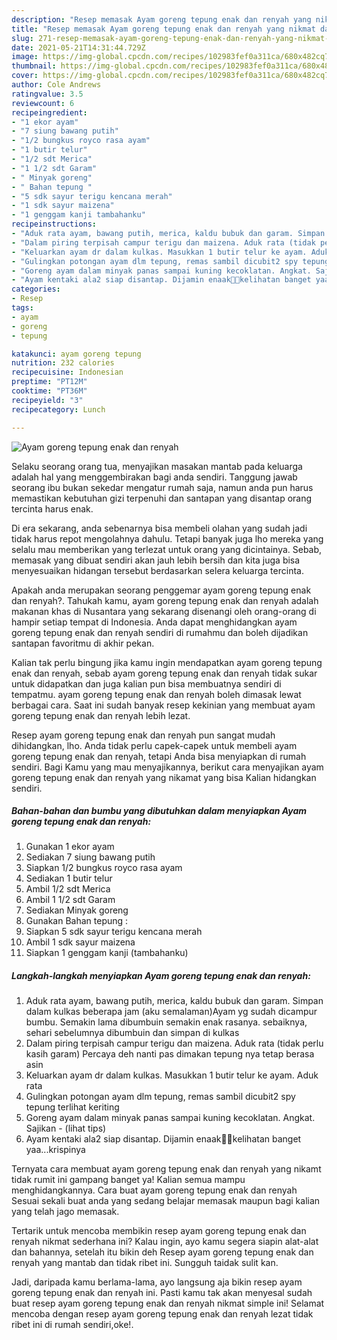 ```yaml
---
description: "Resep memasak Ayam goreng tepung enak dan renyah yang nikmat dan Mudah Dibuat"
title: "Resep memasak Ayam goreng tepung enak dan renyah yang nikmat dan Mudah Dibuat"
slug: 271-resep-memasak-ayam-goreng-tepung-enak-dan-renyah-yang-nikmat-dan-mudah-dibuat
date: 2021-05-21T14:31:44.729Z
image: https://img-global.cpcdn.com/recipes/102983fef0a311ca/680x482cq70/ayam-goreng-tepung-enak-dan-renyah-foto-resep-utama.jpg
thumbnail: https://img-global.cpcdn.com/recipes/102983fef0a311ca/680x482cq70/ayam-goreng-tepung-enak-dan-renyah-foto-resep-utama.jpg
cover: https://img-global.cpcdn.com/recipes/102983fef0a311ca/680x482cq70/ayam-goreng-tepung-enak-dan-renyah-foto-resep-utama.jpg
author: Cole Andrews
ratingvalue: 3.5
reviewcount: 6
recipeingredient:
- "1 ekor ayam"
- "7 siung bawang putih"
- "1/2 bungkus royco rasa ayam"
- "1 butir telur"
- "1/2 sdt Merica"
- "1 1/2 sdt Garam"
- " Minyak goreng"
- " Bahan tepung "
- "5 sdk sayur terigu kencana merah"
- "1 sdk sayur maizena"
- "1 genggam kanji tambahanku"
recipeinstructions:
- "Aduk rata ayam, bawang putih, merica, kaldu bubuk dan garam. Simpan dalam kulkas beberapa jam (aku semalaman)Ayam yg sudah dicampur bumbu. Semakin lama dibumbuin semakin enak rasanya. sebaiknya, sehari sebelumnya dibumbuin dan simpan di kulkas"
- "Dalam piring terpisah campur terigu dan maizena. Aduk rata (tidak perlu kasih garam) Percaya deh nanti pas dimakan tepung nya tetap berasa asin"
- "Keluarkan ayam dr dalam kulkas. Masukkan 1 butir telur ke ayam. Aduk rata"
- "Gulingkan potongan ayam dlm tepung, remas sambil dicubit2 spy tepung terlihat keriting"
- "Goreng ayam dalam minyak panas sampai kuning kecoklatan. Angkat. Sajikan           (lihat tips)"
- "Ayam kentaki ala2 siap disantap. Dijamin enaak👌🏻kelihatan banget yaa...krispinya"
categories:
- Resep
tags:
- ayam
- goreng
- tepung

katakunci: ayam goreng tepung 
nutrition: 232 calories
recipecuisine: Indonesian
preptime: "PT12M"
cooktime: "PT36M"
recipeyield: "3"
recipecategory: Lunch

---
```



![Ayam goreng tepung enak dan renyah](https://img-global.cpcdn.com/recipes/102983fef0a311ca/680x482cq70/ayam-goreng-tepung-enak-dan-renyah-foto-resep-utama.jpg)

Selaku seorang orang tua, menyajikan masakan mantab pada keluarga adalah hal yang menggembirakan bagi anda sendiri. Tanggung jawab seorang ibu bukan sekedar mengatur rumah saja, namun anda pun harus memastikan kebutuhan gizi terpenuhi dan santapan yang disantap orang tercinta harus enak.

Di era  sekarang, anda sebenarnya bisa membeli olahan yang sudah jadi tidak harus repot mengolahnya dahulu. Tetapi banyak juga lho mereka yang selalu mau memberikan yang terlezat untuk orang yang dicintainya. Sebab, memasak yang dibuat sendiri akan jauh lebih bersih dan kita juga bisa menyesuaikan hidangan tersebut berdasarkan selera keluarga tercinta. 



Apakah anda merupakan seorang penggemar ayam goreng tepung enak dan renyah?. Tahukah kamu, ayam goreng tepung enak dan renyah adalah makanan khas di Nusantara yang sekarang disenangi oleh orang-orang di hampir setiap tempat di Indonesia. Anda dapat menghidangkan ayam goreng tepung enak dan renyah sendiri di rumahmu dan boleh dijadikan santapan favoritmu di akhir pekan.

Kalian tak perlu bingung jika kamu ingin mendapatkan ayam goreng tepung enak dan renyah, sebab ayam goreng tepung enak dan renyah tidak sukar untuk didapatkan dan juga kalian pun bisa membuatnya sendiri di tempatmu. ayam goreng tepung enak dan renyah boleh dimasak lewat berbagai cara. Saat ini sudah banyak resep kekinian yang membuat ayam goreng tepung enak dan renyah lebih lezat.

Resep ayam goreng tepung enak dan renyah pun sangat mudah dihidangkan, lho. Anda tidak perlu capek-capek untuk membeli ayam goreng tepung enak dan renyah, tetapi Anda bisa menyiapkan di rumah sendiri. Bagi Kamu yang mau menyajikannya, berikut cara menyajikan ayam goreng tepung enak dan renyah yang nikamat yang bisa Kalian hidangkan sendiri.

<!--inarticleads1-->

##### Bahan-bahan dan bumbu yang dibutuhkan dalam menyiapkan Ayam goreng tepung enak dan renyah:

1. Gunakan 1 ekor ayam
1. Sediakan 7 siung bawang putih
1. Siapkan 1/2 bungkus royco rasa ayam
1. Sediakan 1 butir telur
1. Ambil 1/2 sdt Merica
1. Ambil 1 1/2 sdt Garam
1. Sediakan  Minyak goreng
1. Gunakan  Bahan tepung :
1. Siapkan 5 sdk sayur terigu kencana merah
1. Ambil 1 sdk sayur maizena
1. Siapkan 1 genggam kanji (tambahanku)




<!--inarticleads2-->

##### Langkah-langkah menyiapkan Ayam goreng tepung enak dan renyah:

1. Aduk rata ayam, bawang putih, merica, kaldu bubuk dan garam. Simpan dalam kulkas beberapa jam (aku semalaman)Ayam yg sudah dicampur bumbu. Semakin lama dibumbuin semakin enak rasanya. sebaiknya, sehari sebelumnya dibumbuin dan simpan di kulkas
1. Dalam piring terpisah campur terigu dan maizena. Aduk rata (tidak perlu kasih garam) Percaya deh nanti pas dimakan tepung nya tetap berasa asin
1. Keluarkan ayam dr dalam kulkas. Masukkan 1 butir telur ke ayam. Aduk rata
1. Gulingkan potongan ayam dlm tepung, remas sambil dicubit2 spy tepung terlihat keriting
1. Goreng ayam dalam minyak panas sampai kuning kecoklatan. Angkat. Sajikan -           (lihat tips)
1. Ayam kentaki ala2 siap disantap. Dijamin enaak👌🏻kelihatan banget yaa...krispinya




Ternyata cara membuat ayam goreng tepung enak dan renyah yang nikamt tidak rumit ini gampang banget ya! Kalian semua mampu menghidangkannya. Cara buat ayam goreng tepung enak dan renyah Sesuai sekali buat anda yang sedang belajar memasak maupun bagi kalian yang telah jago memasak.

Tertarik untuk mencoba membikin resep ayam goreng tepung enak dan renyah nikmat sederhana ini? Kalau ingin, ayo kamu segera siapin alat-alat dan bahannya, setelah itu bikin deh Resep ayam goreng tepung enak dan renyah yang mantab dan tidak ribet ini. Sungguh taidak sulit kan. 

Jadi, daripada kamu berlama-lama, ayo langsung aja bikin resep ayam goreng tepung enak dan renyah ini. Pasti kamu tak akan menyesal sudah buat resep ayam goreng tepung enak dan renyah nikmat simple ini! Selamat mencoba dengan resep ayam goreng tepung enak dan renyah lezat tidak ribet ini di rumah sendiri,oke!.

